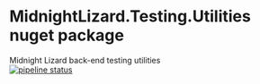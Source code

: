 # MidnightLizard.Testing.Utilities nuget package
Midnight Lizard back-end testing utilities    
[![pipeline status](https://gitlab.com/midnight-lizard/Testing-Utilities/badges/master/pipeline.svg)](https://gitlab.com/midnight-lizard/Testing-Utilities/commits/master)